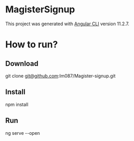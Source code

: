 # MagisterSignup

This project was generated with [Angular CLI](https://github.com/angular/angular-cli) version 11.2.7.

# How to run?

## Download

git clone git@github.com:Im087/Magister-signup.git

## Install

npm install

## Run

ng serve --open
